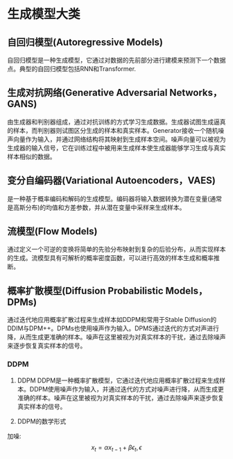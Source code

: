 

# 生成模型大类

## 自回归模型(Autoregressive Models)
自回归模型是一种生成模型，它通过对数据的先前部分进行建模来预测下一个数据点。典型的自回归模型包括RNN和Transformer.

## 生成对抗网络(Generative Adversarial Networks，GANS)
由生成器和判别器组成，通过对抗训练的方式学习生成数据。生成器试图生成逼真的样本，而判别器则试图区分生成的样本和真实样本。Generator接收一个随机噪声向量作为输入，并通过网络结构将其映射到生成样本空间。噪声向量可以被视为生成器的输入信号，它在训练过程中被用来生成样本使生成器能够学习生成与真实样本相似的数据。

## 变分自编码器(Variational Autoencoders，VAES)
是一种基于概率编码和解码的生成模型。编码器将输入数据转换为潜在变量(通常是高斯分布)的均值和方差参数，并从潜在变量中采样来生成样本。

## 流模型(Flow Models)
通过定义一个可逆的变换将简单的先验分布映射到复杂的后验分布，从而实现样本的生成。流模型具有可解析的概率密度函数，可以进行高效的样本生成和概率推断。

## 概率扩散模型(Diffusion Probabilistic Models，DPMs)
通过迭代地应用概率扩散过程来生成样本如DDPM和常用于Stable Diffusion的DDIM与DPM++。DPMs也使用噪声作为输入。DPMS通过迭代的方式对声进行降，从而生成更准确的样本。噪声在这里被视为对真实样本的干扰，通过去除噪声来逐步恢复真实样本的信号。

### DDPM

1. DDPM
DDPM是一种概率扩散模型，它通过迭代地应用概率扩散过程来生成样本。DDPM使用噪声作为输入，并通过迭代的方式对噪声进行降，从而生成更准确的样本。噪声在这里被视为对真实样本的干扰，通过去除噪声来逐步恢复真实样本的信号。

2. DDPM的数学形式

加噪:
$$
x_t=\alpha x_{t-1}+\beta\epsilon_t, \epsilon
$$





